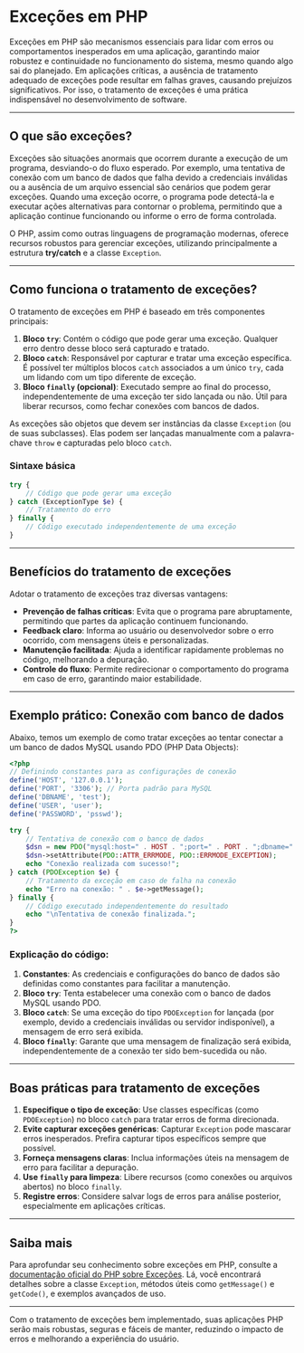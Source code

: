 # Exceções em PHP

Exceções em PHP são mecanismos essenciais para lidar com erros ou comportamentos inesperados em uma aplicação, garantindo maior robustez e continuidade no funcionamento do sistema, mesmo quando algo sai do planejado. Em aplicações críticas, a ausência de tratamento adequado de exceções pode resultar em falhas graves, causando prejuízos significativos. Por isso, o tratamento de exceções é uma prática indispensável no desenvolvimento de software.

---

## O que são exceções?

Exceções são situações anormais que ocorrem durante a execução de um programa, desviando-o do fluxo esperado. Por exemplo, uma tentativa de conexão com um banco de dados que falha devido a credenciais inválidas ou a ausência de um arquivo essencial são cenários que podem gerar exceções. Quando uma exceção ocorre, o programa pode detectá-la e executar ações alternativas para contornar o problema, permitindo que a aplicação continue funcionando ou informe o erro de forma controlada.

O PHP, assim como outras linguagens de programação modernas, oferece recursos robustos para gerenciar exceções, utilizando principalmente a estrutura **try/catch** e a classe `Exception`.

---

## Como funciona o tratamento de exceções?

O tratamento de exceções em PHP é baseado em três componentes principais:

1. **Bloco `try`**: Contém o código que pode gerar uma exceção. Qualquer erro dentro desse bloco será capturado e tratado.
2. **Bloco `catch`**: Responsável por capturar e tratar uma exceção específica. É possível ter múltiplos blocos `catch` associados a um único `try`, cada um lidando com um tipo diferente de exceção.
3. **Bloco `finally` (opcional)**: Executado sempre ao final do processo, independentemente de uma exceção ter sido lançada ou não. Útil para liberar recursos, como fechar conexões com bancos de dados.

As exceções são objetos que devem ser instâncias da classe `Exception` (ou de suas subclasses). Elas podem ser lançadas manualmente com a palavra-chave `throw` e capturadas pelo bloco `catch`.

### Sintaxe básica

```php
try {
    // Código que pode gerar uma exceção
} catch (ExceptionType $e) {
    // Tratamento do erro
} finally {
    // Código executado independentemente de uma exceção
}
```

---

## Benefícios do tratamento de exceções

Adotar o tratamento de exceções traz diversas vantagens:

- **Prevenção de falhas críticas**: Evita que o programa pare abruptamente, permitindo que partes da aplicação continuem funcionando.
- **Feedback claro**: Informa ao usuário ou desenvolvedor sobre o erro ocorrido, com mensagens úteis e personalizadas.
- **Manutenção facilitada**: Ajuda a identificar rapidamente problemas no código, melhorando a depuração.
- **Controle do fluxo**: Permite redirecionar o comportamento do programa em caso de erro, garantindo maior estabilidade.

---

## Exemplo prático: Conexão com banco de dados

Abaixo, temos um exemplo de como tratar exceções ao tentar conectar a um banco de dados MySQL usando PDO (PHP Data Objects):

```php
<?php
// Definindo constantes para as configurações de conexão
define('HOST', '127.0.0.1');
define('PORT', '3306'); // Porta padrão para MySQL
define('DBNAME', 'test');
define('USER', 'user');
define('PASSWORD', 'psswd');

try {
    // Tentativa de conexão com o banco de dados
    $dsn = new PDO("mysql:host=" . HOST . ";port=" . PORT . ";dbname=" . DBNAME, USER, PASSWORD);
    $dsn->setAttribute(PDO::ATTR_ERRMODE, PDO::ERRMODE_EXCEPTION);
    echo "Conexão realizada com sucesso!";
} catch (PDOException $e) {
    // Tratamento da exceção em caso de falha na conexão
    echo "Erro na conexão: " . $e->getMessage();
} finally {
    // Código executado independentemente do resultado
    echo "\nTentativa de conexão finalizada.";
}
?>
```

### Explicação do código:

1. **Constantes**: As credenciais e configurações do banco de dados são definidas como constantes para facilitar a manutenção.
2. **Bloco `try`**: Tenta estabelecer uma conexão com o banco de dados MySQL usando PDO.
3. **Bloco `catch`**: Se uma exceção do tipo `PDOException` for lançada (por exemplo, devido a credenciais inválidas ou servidor indisponível), a mensagem de erro será exibida.
4. **Bloco `finally`**: Garante que uma mensagem de finalização será exibida, independentemente de a conexão ter sido bem-sucedida ou não.

---

## Boas práticas para tratamento de exceções

1. **Especifique o tipo de exceção**: Use classes específicas (como `PDOException`) no bloco `catch` para tratar erros de forma direcionada.
2. **Evite capturar exceções genéricas**: Capturar `Exception` pode mascarar erros inesperados. Prefira capturar tipos específicos sempre que possível.
3. **Forneça mensagens claras**: Inclua informações úteis na mensagem de erro para facilitar a depuração.
4. **Use `finally` para limpeza**: Libere recursos (como conexões ou arquivos abertos) no bloco `finally`.
5. **Registre erros**: Considere salvar logs de erros para análise posterior, especialmente em aplicações críticas.

---

## Saiba mais

Para aprofundar seu conhecimento sobre exceções em PHP, consulte a [documentação oficial do PHP sobre Exceções](https://www.php.net/manual/pt_BR/language.exceptions.php). Lá, você encontrará detalhes sobre a classe `Exception`, métodos úteis como `getMessage()` e `getCode()`, e exemplos avançados de uso.

---

Com o tratamento de exceções bem implementado, suas aplicações PHP serão mais robustas, seguras e fáceis de manter, reduzindo o impacto de erros e melhorando a experiência do usuário.

